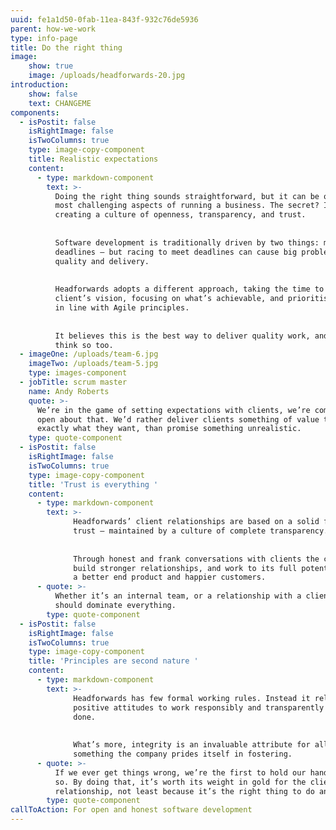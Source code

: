 ```yaml
---
uuid: fe1a1d50-0fab-11ea-843f-932c76de5936
parent: how-we-work
type: info-page
title: Do the right thing
image:
    show: true
    image: /uploads/headforwards-20.jpg
introduction:
    show: false
    text: CHANGEME
components:
  - isPostit: false
    isRightImage: false
    isTwoColumns: true
    type: image-copy-component
    title: Realistic expectations
    content:
      - type: markdown-component
        text: >-
          Doing the right thing sounds straightforward, but it can be one of the
          most challenging aspects of running a business. The secret? It’s all about
          creating a culture of openness, transparency, and trust.  
    
    
          Software development is traditionally driven by two things: money and
          deadlines – but racing to meet deadlines can cause big problems with
          quality and delivery.  
    
    
          Headforwards adopts a different approach, taking the time to understand a
          client’s vision, focusing on what’s achievable, and prioritising the work
          in line with Agile principles.
    
    
          It believes this is the best way to deliver quality work, and its clients
          think so too.
  - imageOne: /uploads/team-6.jpg
    imageTwo: /uploads/team-5.jpg
    type: images-component
  - jobTitle: scrum master
    name: Andy Roberts
    quote: >-
      We’re in the game of setting expectations with clients, we’re completely
      open about that. We’d rather deliver clients something of value that does
      exactly what they want, than promise something unrealistic.
    type: quote-component
  - isPostit: false
    isRightImage: false
    isTwoColumns: true
    type: image-copy-component
    title: 'Trust is everything '
    content:
      - type: markdown-component
        text: >-
              Headforwards’ client relationships are based on a solid foundation of
              trust – maintained by a culture of complete transparency. 
        
        
              Through honest and frank conversations with clients the company is able to
              build stronger relationships, and work to its full potential – which means
              a better end product and happier customers.
      - quote: >-
          Whether it’s an internal team, or a relationship with a client, trust
          should dominate everything.
        type: quote-component
  - isPostit: false
    isRightImage: false
    isTwoColumns: true
    type: image-copy-component
    title: 'Principles are second nature '
    content:
      - type: markdown-component
        text: >-
              Headforwards has few formal working rules. Instead it relies on people’s
              positive attitudes to work responsibly and transparently to get the job
              done. 
        
        
              What’s more, integrity is an invaluable attribute for all of its people –
              something the company prides itself in fostering.
      - quote: >-
          If we ever get things wrong, we’re the first to hold our hands up and say
          so. By doing that, it’s worth its weight in gold for the client
          relationship, not least because it’s the right thing to do anyway.
        type: quote-component
callToAction: For open and honest software development
---
```


